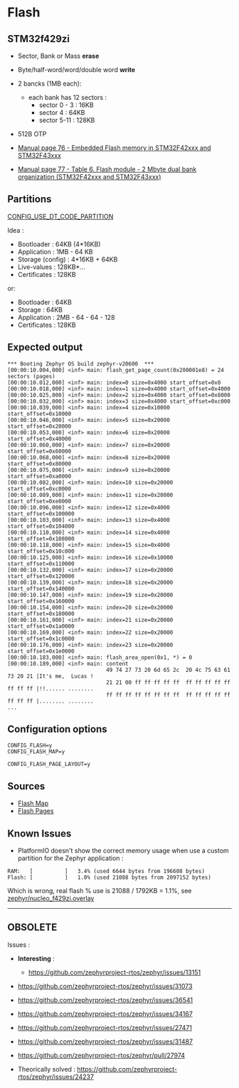 # Flash

## STM32f429zi

- Sector, Bank or Mass **erase**
- Byte/half-word/word/double word **write**

- 2 bancks (1MB each):
  - each bank has 12 sectors :
     - sector 0 - 3 : 16KB
     - sector 4 : 64KB
     - sector 5-11 : 128KB
- 512B OTP

- [Manual page 76 - Embedded Flash memory in STM32F42xxx and STM32F43xxx](https://www.st.com/resource/en/reference_manual/dm00031020-stm32f405-415-stm32f407-417-stm32f427-437-and-stm32f429-439-advanced-arm-based-32-bit-mcus-stmicroelectronics.pdf#page=76)

- [Manual page 77 - Table 6. Flash module - 2 Mbyte dual bank organization (STM32F42xxx and STM32F43xxx)](https://www.st.com/resource/en/reference_manual/dm00031020-stm32f405-415-stm32f407-417-stm32f427-437-and-stm32f429-439-advanced-arm-based-32-bit-mcus-stmicroelectronics.pdf#page=77)

## Partitions

[CONFIG_USE_DT_CODE_PARTITION](https://docs.zephyrproject.org/latest/reference/kconfig/CONFIG_USE_DT_CODE_PARTITION.html)

Idea : 
- Bootloader : 64KB (4*16KB)
- Application : 1MB - 64 KB
- Storage (config) : 4*16KB + 64KB
- Live-values : 128KB*... 
- Certificates : 128KB

or:

- Bootloader : 64KB
- Storage : 64KB
- Application : 2MB - 64 - 64 - 128
- Certificates : 128KB

## Expected output

```
*** Booting Zephyr OS build zephyr-v20600  ***
[00:00:10.004,000] <inf> main: flash_get_page_count(0x200001e8) = 24 sectors (pages)
[00:00:10.012,000] <inf> main: index=0 size=0x4000 start_offset=0x0
[00:00:10.018,000] <inf> main: index=1 size=0x4000 start_offset=0x4000
[00:00:10.025,000] <inf> main: index=2 size=0x4000 start_offset=0x8000
[00:00:10.032,000] <inf> main: index=3 size=0x4000 start_offset=0xc000
[00:00:10.039,000] <inf> main: index=4 size=0x10000 start_offset=0x10000
[00:00:10.046,000] <inf> main: index=5 size=0x20000 start_offset=0x20000
[00:00:10.053,000] <inf> main: index=6 size=0x20000 start_offset=0x40000
[00:00:10.060,000] <inf> main: index=7 size=0x20000 start_offset=0x60000
[00:00:10.068,000] <inf> main: index=8 size=0x20000 start_offset=0x80000
[00:00:10.075,000] <inf> main: index=9 size=0x20000 start_offset=0xa0000
[00:00:10.082,000] <inf> main: index=10 size=0x20000 start_offset=0xc0000
[00:00:10.089,000] <inf> main: index=11 size=0x20000 start_offset=0xe0000
[00:00:10.096,000] <inf> main: index=12 size=0x4000 start_offset=0x100000
[00:00:10.103,000] <inf> main: index=13 size=0x4000 start_offset=0x104000
[00:00:10.110,000] <inf> main: index=14 size=0x4000 start_offset=0x108000
[00:00:10.118,000] <inf> main: index=15 size=0x4000 start_offset=0x10c000
[00:00:10.125,000] <inf> main: index=16 size=0x10000 start_offset=0x110000
[00:00:10.132,000] <inf> main: index=17 size=0x20000 start_offset=0x120000
[00:00:10.139,000] <inf> main: index=18 size=0x20000 start_offset=0x140000
[00:00:10.147,000] <inf> main: index=19 size=0x20000 start_offset=0x160000
[00:00:10.154,000] <inf> main: index=20 size=0x20000 start_offset=0x180000
[00:00:10.161,000] <inf> main: index=21 size=0x20000 start_offset=0x1a0000
[00:00:10.169,000] <inf> main: index=22 size=0x20000 start_offset=0x1c0000
[00:00:10.176,000] <inf> main: index=23 size=0x20000 start_offset=0x1e0000
[00:00:10.183,000] <inf> main: flash_area_open(0x1, *) = 0
[00:00:10.189,000] <inf> main: content
                               49 74 27 73 20 6d 65 2c  20 4c 75 63 61 73 20 21 |It's me,  Lucas !
                               21 21 00 ff ff ff ff ff  ff ff ff ff ff ff ff ff |!!...... ........
                               ff ff ff ff ff ff ff ff  ff ff ff ff ff ff ff ff |........ ........
...

```

## Configuration options

```
CONFIG_FLASH=y
CONFIG_FLASH_MAP=y

CONFIG_FLASH_PAGE_LAYOUT=y
```

## Sources

- [Flash Map](https://docs.zephyrproject.org/latest/reference/storage/flash_map/flash_map.html)
- [Flash Pages](https://docs.zephyrproject.org/latest/reference/peripherals/flash.html)

## Known Issues

- PlatformIO doesn't show the correct memory usage when use a custom partition for the Zephyr application :

```
RAM:   [          ]   3.4% (used 6644 bytes from 196608 bytes)
Flash: [          ]   1.0% (used 21088 bytes from 2097152 bytes)
```

Which is wrong, real flash % use is 21088 / 1792KB = 1.1%, see [zephyr/nucleo_f429zi.overlay](../zephyr/nucleo_f429zi.overlay)

---

## OBSOLETE

Issues :
- **Interesting** :
  - https://github.com/zephyrproject-rtos/zephyr/issues/13151


- https://github.com/zephyrproject-rtos/zephyr/issues/31073
- https://github.com/zephyrproject-rtos/zephyr/issues/36541
- https://github.com/zephyrproject-rtos/zephyr/issues/34167
- https://github.com/zephyrproject-rtos/zephyr/issues/27471
- https://github.com/zephyrproject-rtos/zephyr/issues/31487
- https://github.com/zephyrproject-rtos/zephyr/pull/27974

- Theorically solved : https://github.com/zephyrproject-rtos/zephyr/issues/24237
